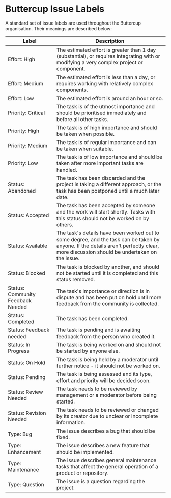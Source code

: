 # Buttercup Issue Labels

A standard set of issue labels are used throughout the Buttercup organisation. Their meanings are described below:

| Label                   | Description |
|-------------------------|-------------|
| Effort: High            | The estimated effort is greater than 1 day (substantial), or requires integrating with or modifying a very complex project or component. |
| Effort: Medium          | The estimated effort is less than a day, or requires working with relatively complex components. |
| Effort: Low             | The estimated effort is around an hour or so. |
| Priority: Critical      | The task is of the utmost importance and should be prioritised immediately and before all other tasks. |
| Priority: High          | The task is of high importance and should be taken when possible. |
| Priority: Medium        | The task is of regular importance and can be taken when suitable. |
| Priority: Low           | The task is of low importance and should be taken after more important tasks are handled. |
| Status: Abandoned       | The task has been discarded and the project is taking a different approach, or the task has been postponed until a much later date. |
| Status: Accepted        | The task has been accepted by someone and the work will start shortly. Tasks with this status should not be worked on by others. |
| Status: Available       | The task's details have been worked out to some degree, and the task can be taken by anyone. If the details aren't perfectly clear, more discussion should be undertaken on the issue. |
| Status: Blocked         | The task is blocked by another, and should not be started until it is completed and this status removed. |
| Status: Community Feedback Needed | The task's importance or direction is in dispute and has been put on hold until more feedback from the community is collected. |
| Status: Completed       | The task has been completed. |
| Status: Feedback needed | The task is pending and is awaiting feedback from the person who created it. |
| Status: In Progress     | The task is being worked on and should not be started by anyone else. |
| Status: On Hold         | The task is being held by a moderator until further notice - it should not be worked on. |
| Status: Pending         | The task is being assessed and its type, effort and priority will be decided soon. |
| Status: Review Needed   | The task needs to be reviewed by management or a moderator before being started. |
| Status: Revision Needed | The task needs to be reviewed or changed by its creator due to unclear or incomplete information. |
| Type: Bug               | The issue describes a bug that should be fixed. |
| Type: Enhancement       | The issue describes a new feature that should be implemented. |
| Type: Maintenance       | The issue describes general maintenance tasks that affect the general operation of a product or repository. |
| Type: Question          | The issue is a question regarding the project. |
